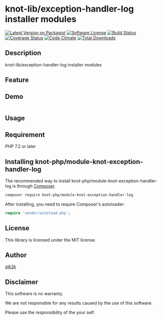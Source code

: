 knot-lib/exception-handler-log installer modules
=======================

[![Latest Version on Packagist](https://img.shields.io/packagist/v/knot-php/module-knot-exception-handler-log.svg?style=flat-square)](https://packagist.org/packages/knot-php/module-knot-exception-handler)
[![Software License](https://img.shields.io/badge/license-MIT-brightgreen.svg?style=flat-square)](LICENSE.md)
[![Build Status](https://travis-ci.org/knot-php/module-knot-exception-handler-log.svg?branch=master)](https://travis-ci.org/knot-php/module-knot-exception-handler)
[![Coverage Status](https://coveralls.io/repos/github/knot-php/module-knot-exception-handler-log/badge.svg?branch=master)](https://coveralls.io/github/knot-php/module-knot-exception-handler?branch=master)
[![Code Climate](https://codeclimate.com/github/knot-php/module-knot-exception-handler-log/badges/gpa.svg)](https://codeclimate.com/github/knot-php/module-knot-exception-handler)
[![Total Downloads](https://img.shields.io/packagist/dt/knot-php/module-knot-exception-handler-log.svg?style=flat-square)](https://packagist.org/packages/knot-php/module-knot-exception-handler)

## Description

knot-lib/exception-handler-log installer modules


## Feature

## Demo

```php

```

## Usage

## Requirement

PHP 7.2 or later

## Installing knot-php/module-knot-exception-handler-log

The recommended way to install knot-php/module-knot-exception-handler-log is through
[Composer](http://getcomposer.org).

```bash
composer require knot-php/module-knot-exception-handler-log
```

After installing, you need to require Composer's autoloader:

```php
require 'vendor/autoload.php';
```

## License
This library is licensed under the MIT license.

## Author

[stk2k](https://github.com/stk2k)

## Disclaimer

This software is no warranty.

We are not responsible for any results caused by the use of this software.

Please use the responsibility of the your self.


